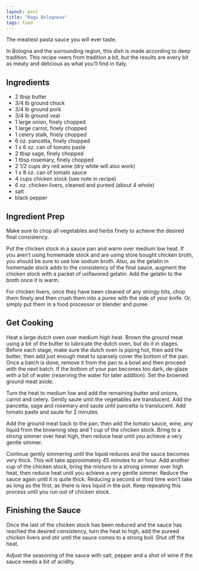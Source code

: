 ```yaml
---
layout: post
title: "Ragu Bolognese"
tags: food
---
```


The meatiest pasta sauce you will ever taste.

In Bologna and the surrounding region, this dish is made according to deep tradition.
This recipe veers from tradition a bit, but the results are every bit as meaty and
delicious as what you’ll find in Italy.

<!-- more -->


## Ingredients

* 2 tbsp butter
* 3/4 lb ground chuck
* 3/4 lb ground pork
* 3/4 lb ground veal
* 1 large onion, finely chopped
* 1 large carrot, finely chopped
* 1 celery stalk, finely chopped
* 6 oz. pancetta, finely chopped
* 1 x 6 oz. can of tomato paste
* 2 tbsp sage, finely chopped
* 1 tbsp rosemary, finely chopped
* 2 1/2 cups dry red wine (dry white will also work)
* 1 x 8 oz. can of tomato sauce
* 4 cups chicken stock (see note in recipe)
* 6 oz. chicken livers, cleaned and pureed (about 4 whole)
* salt
* black pepper


## Ingredient Prep

Make sure to chop all vegetables and herbs finely to achieve the desired final consistency.

Put the chicken stock in a sauce pan and warm over medium low heat. If you aren’t using
homemade stock and are using store bought chicken broth, you should be sure to use low
sodium broth.  Also, as the gelatin in homemade stock adds to the consistency of the final
sauce, augment the chicken stock with a packet of unflavored gelatin.  Add the gelatin to
the broth once it is warm.

For chicken livers, once they have been cleaned of any stringy bits, chop them finely and
then crush them into a puree with the side of your knife.  Or, simply put them in a food
processor or blender and puree.


## Get Cooking

Heat a large dutch oven over medium high heat.  Brown the ground meat using a bit of the
butter to lubricate the dutch oven, but do it in stages.  Before each stage, make sure the
dutch oven is piping hot, then add the butter, then add just enough meat to sparsely cover
the bottom of the pan.  Once a batch is done, remove it from the pan to a bowl and then
proceed with the next batch.  If the bottom of your pan becomes too dark, de-glaze with a
bit of water (reserving the water for later addition).  Set the browned ground meat aside.

Turn the heat to medium low and add the remaining butter and onions, carrot and celery.
Gently saute until the vegetables are translucent.  Add the pancetta, sage and rosemary
and saute until pancetta is translucent.  Add tomato paste and saute for 2 minutes.

Add the ground meat back to the pan, then add the tomato sauce, wine, any liquid from the
browning step and 1 cup of the chicken stock.  Bring to a strong simmer over heat high,
then reduce heat until you achieve a very gentle simmer.

Continue gently simmering until the liquid reduces and the sauce becomes very thick.  This
will take approximately 45 minutes to an hour.  Add another cup of the chicken stock, bring
the mixture to a strong simmer over high heat, then reduce heat until you achieve a very
gentle simmer.  Reduce the sauce again until it is quite thick. Reducing a second or third
time won’t take as long as the first, as there is less liquid in the pot. Keep repeating
this process until you run out of chicken stock.


## Finishing the Sauce

Once the last of the chicken stock has been reduced and the sauce has reached the desired
consistency, turn the heat to high, add the pureed chicken livers and stir until the sauce
comes to a strong boil.  Shut off the heat.

Adjust the seasoning of the sauce with salt, pepper and a shot of wine if the sauce needs
a bit of acidity.